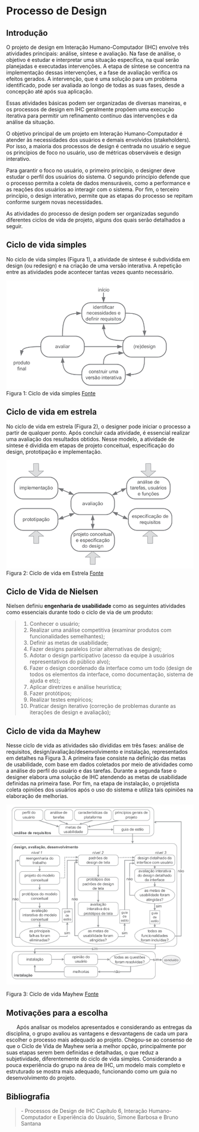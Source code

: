 # Processo de Design

## Introdução
O projeto de design em Interação Humano-Computador (IHC) envolve três atividades principais: análise, síntese e avaliação. Na fase de análise, o objetivo é estudar e interpretar uma situação específica, na qual serão planejadas e executadas intervenções. A etapa de síntese se concentra na implementação dessas intervenções, e a fase de avaliação verifica os efeitos gerados. A intervenção, que é uma solução para um problema identificado, pode ser avaliada ao longo de todas as suas fases, desde a concepção até após sua aplicação.

Essas atividades básicas podem ser organizadas de diversas maneiras, e os processos de design em IHC geralmente propõem uma execução iterativa para permitir um refinamento contínuo das intervenções e da análise da situação.

O objetivo principal de um projeto em Interação Humano-Computador é atender às necessidades dos usuários e demais envolvidos (stakeholders). Por isso, a maioria dos processos de design é centrada no usuário e segue os princípios de foco no usuário, uso de métricas observáveis e design interativo.

Para garantir o foco no usuário, o primeiro princípio, o designer deve estudar o perfil dos usuários do sistema. O segundo princípio defende que o processo permita a coleta de dados mensuráveis, como a performance e as reações dos usuários ao interagir com o sistema. Por fim, o terceiro princípio, o design interativo, permite que as etapas do processo se repitam conforme surgem novas necessidades.

As atividades do processo de design podem ser organizadas segundo diferentes ciclos de vida de projeto, alguns dos quais serão detalhados a seguir.

## Ciclo de vida simples

No ciclo de vida simples (Figura 1), a atividade de síntese é subdividida em design (ou redesign) e na criação de uma versão interativa. A repetição entre as atividades pode acontecer tantas vezes quanto necessário.

![Ciclo de vida Simples](..\assets\ciclo-de-vida-simples.png)
Figura 1: Ciclo de vida simples [Fonte](https://aprender3.unb.br/pluginfile.php/2972679/mod_resource/content/3/cap04.pdf)


## Ciclo de vida em estrela

No ciclo de vida em estrela (Figura 2), o designer pode iniciar o processo a partir de qualquer ponto. Após concluir cada atividade, é essencial realizar uma avaliação dos resultados obtidos. Nesse modelo, a atividade de síntese é dividida em etapas de projeto conceitual, especificação do design, prototipação e implementação.

![Ciclo de vida em Estrela](..\assets\ciclo-de-vida-em-estrela.png)
Figura 2: Ciclo de vida em Estrela [Fonte](https://aprender3.unb.br/pluginfile.php/2972679/mod_resource/content/3/cap04.pdf)

## Ciclo de Vida de Nielsen

Nielsen definiu **engenharia de usabilidade** como as seguintes atividades como essenciais durante todo o ciclo de via de um produto:

> 1. Conhecer o usuário;
> 2. Realizar uma análise competitiva (examinar produtos com funcionalidades semelhantes);
> 3. Definir as metas de usabilidade;
> 4. Fazer designs paralelos (criar alternativas de design);
> 5. Adotar o design participativo (acesso da equipe à usuários representativos do público alvo);
> 6. Fazer o design coordenado da interface como um todo (design de todos os elementos da interface, como documentação, sistema de ajuda e etc);
> 7. Aplicar diretrizes e análise heurística;
> 8. Fazer protótipos;
> 9. Realizar testes empíricos;
> 10. Praticar design iterativo (correção de problemas durante as iterações de design e avaliação);

## Ciclo de vida da Mayhew

Nesse ciclo de vida as atividades são divididas em três fases: análise de requisitos, design/avaliação/desenvolvimento e instalação, representados em detalhes na Figura 3. A primeira fase consiste na definição das metas de usabilidade, com base em dados coletados por meio de atividades como a análise do perfil do usuário e das tarefas. Durante a segunda fase o designer elabora uma solução de IHC atendendo as metas de usabilidade definidas na primeira fase. Por fim, na etapa de instalação, o projetista coleta opiniões dos usuários após o uso do sistema e utiliza tais opiniões na elaboração de melhorias.

![Ciclo de vida Mayhew](..\assets\ciclo-de-vida-mayhew.png)

Figura 3: Ciclo de vida Mayhew [Fonte](https://aprender3.unb.br/pluginfile.php/2972679/mod_resource/content/3/cap04.pdf)



## Motivações para a escolha

  Após analisar os modelos apresentados e considerando as entregas da disciplina, o grupo avaliou as vantagens e desvantagens de cada um para escolher o processo mais adequado ao projeto. Chegou-se ao consenso de que o Ciclo de Vida de Mayhew seria a melhor opção, principalmente por suas etapas serem bem definidas e detalhadas, o que reduz a subjetividade, diferentemente do ciclo de vida simples. Considerando a pouca experiência do grupo na área de IHC, um modelo mais completo e estruturado se mostra mais adequado, funcionando como um guia no desenvolvimento do projeto.

## Bibliografia

> \- Processos de Design de IHC Capítulo 6, Interação Humano-Computador e Experiência do Usuário, Simone Barbosa e Bruno Santana
